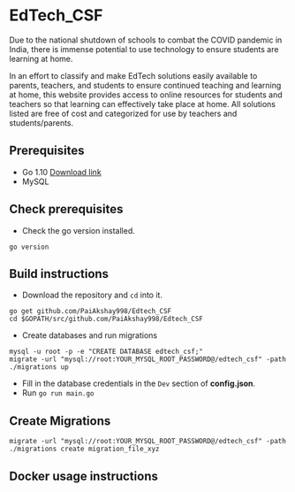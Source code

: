 # EdTech_CSF

Due to the national shutdown of schools to combat the COVID pandemic in India, there is immense potential to use technology to ensure students are learning at home. 

In an effort to classify and make EdTech solutions easily available to parents, teachers, and students to ensure continued teaching and learning at home, this website provides access to online resources for students and teachers so that learning can effectively take place at home. All solutions listed are free of cost and categorized for use by teachers and students/parents.

## Prerequisites
- Go 1.10 [Download link](https://golang.org/dl/#go1.10)
- MySQL

## Check prerequisites
- Check the go version installed.
```
go version
```
## Build instructions

- Download the repository and `cd` into it.
```
go get github.com/PaiAkshay998/Edtech_CSF
cd $GOPATH/src/github.com/PaiAkshay998/Edtech_CSF
```
- Create databases and run migrations
```
mysql -u root -p -e "CREATE DATABASE edtech_csf;"
migrate -url "mysql://root:YOUR_MYSQL_ROOT_PASSWORD@/edtech_csf" -path ./migrations up
```

- Fill in the database credentials in the `Dev` section of **config.json**.
- Run `go run main.go`

## Create Migrations
```
migrate -url "mysql://root:YOUR_MYSQL_ROOT_PASSWORD@/edtech_csf" -path ./migrations create migration_file_xyz
```


## Docker usage instructions

